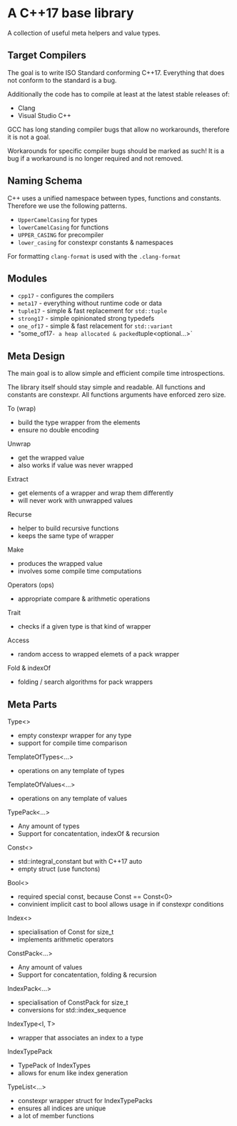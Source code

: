 # A C++17 base library

A collection of useful meta helpers and value types.

## Target Compilers

The goal is to write ISO Standard conforming C++17.
Everything that does not conform to the standard is a bug.

Additionally the code has to compile at least at the latest stable releases of:
* Clang
* Visual Studio C++

GCC has long standing compiler bugs that allow no workarounds,
therefore it is not a goal.

Workarounds for specific compiler bugs should be marked as such!
It is a bug if a workaround is no longer required and not removed.

## Naming Schema

C++ uses a unified namespace between types, functions and constants.
Therefore we use the following patterns.

* `UpperCamelCasing` for types
* `lowerCamelCasing` for functions
* `UPPER_CASING` for precompiler
* `lower_casing` for constexpr constants & namespaces

For formatting `clang-format` is used with the `.clang-format`

## Modules

* `cpp17` - configures the compilers
* `meta17` - everything without runtime code or data
* `tuple17` - simple & fast replacement for `std::tuple`
* `strong17` - simple opinionated strong typedefs
* `one_of17` - simple & fast relacement for `std::variant`
* "some_of17` - a heap allocated & packed `tuple<optional<T>...>`

## Meta Design

The main goal is to allow simple and efficient compile time introspections.

The library itself should stay simple and readable.
All functions and constants are constexpr.
All functions arguments have enforced zero size.

To (wrap)
- build the type wrapper from the elements
- ensure no double encoding

Unwrap
- get the wrapped value
- also works if value was never wrapped

Extract
- get elements of a wrapper and wrap them differently
- will never work with unwrapped values

Recurse
- helper to build recursive functions
- keeps the same type of wrapper

Make
- produces the wrapped value
- involves some compile time computations

Operators (ops)
- appropriate compare & arithmetic operations

Trait
- checks if a given type is that kind of wrapper

Access
- random access to wrapped elemets of a pack wrapper

Fold & indexOf
- folding / search algorithms for pack wrappers

## Meta Parts

Type<>
- empty constexpr wrapper for any type
- support for compile time comparison

TemplateOfTypes<…>
- operations on any template of types

TemplateOfValues<…>
- operations on any template of values

TypePack<…>
- Any amount of types
- Support for concatentation, indexOf & recursion

Const<>
- std::integral_constant but with C++17 auto
- empty struct (use functons)

Bool<>
- required special const, because Const<false> == Const<0>
- convinient implicit cast to bool allows usage in if constexpr conditions

Index<>
- specialisation of Const for size_t
- implements arithmetic operators

ConstPack<…>
- Any amount of values
- Support for concatentation, folding & recursion

IndexPack<…>
- specialisation of ConstPack for size_t
- conversions for std::index_sequence

IndexType<I, T>
- wrapper that associates an index to a type

IndexTypePack
- TypePack of IndexTypes
- allows for enum like index generation

TypeList<…>
- constexpr wrapper struct for IndexTypePacks
- ensures all indices are unique
- a lot of member functions
